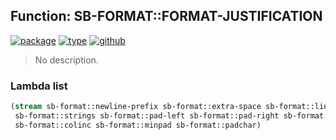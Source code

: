 ## Function: SB-FORMAT::FORMAT-JUSTIFICATION
[![package](https://img.shields.io/badge/Package-SB--FORMAT-5f9ea0.svg?style=social&colorA=999999)](../) [![type](https://img.shields.io/badge/Type-Function-5f9ea0.svg?style=social&colorA=999999)](../#function) [![github](https://img.shields.io/badge/GitHub-View_the_source-5f9ea0.svg?style=social&colorA=999999&logo=github)](https://github.com/sbcl/sbcl/blob/master/src/code/target-format.lisp/) 

> No description.

### Lambda list
```cl
(stream sb-format::newline-prefix sb-format::extra-space sb-format::line-len
 sb-format::strings sb-format::pad-left sb-format::pad-right sb-format::mincol
 sb-format::colinc sb-format::minpad sb-format::padchar)
```
